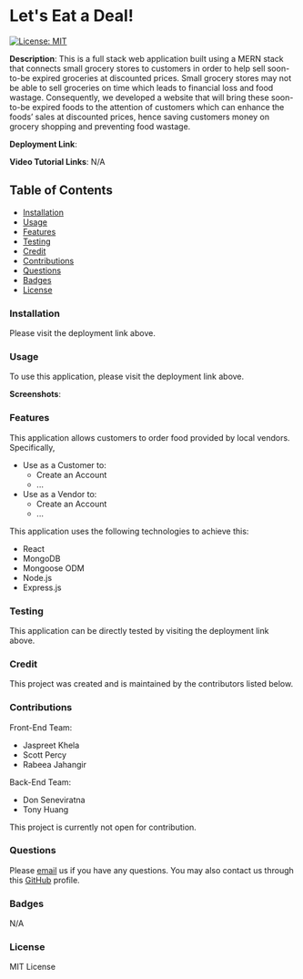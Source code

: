 # Let's Eat a Deal!
[![License: MIT](https://img.shields.io/badge/License-MIT-yellow.svg)](https://opensource.org/licenses/MIT)

**Description**: This is a full stack web application built using a MERN stack that connects small grocery stores to customers in order to help sell soon-to-be expired groceries at discounted prices. Small grocery stores may not be able to sell groceries on time which leads to financial loss and food wastage. Consequently, we developed a website that will bring these soon-to-be expired foods to the attention of customers which can enhance the foods’ sales at discounted prices, hence saving customers money on grocery shopping and preventing food wastage.

**Deployment Link**: 

**Video Tutorial Links**: N/A

## Table of Contents
* [Installation](#installation)
* [Usage](#usage)
* [Features](#features)
* [Testing](#testing)
* [Credit](#credit)
* [Contributions](#contributions)
* [Questions](#questions)
* [Badges](#badges)
* [License](#license)

### Installation
Please visit the deployment link above.

### Usage
To use this application, please visit the deployment link above.

**Screenshots**:

### Features
This application allows customers to order food provided by local vendors. Specifically,
- Use as a Customer to:
   - Create an Account
   - ...
- Use as a Vendor to:
   - Create an Account
   - ...

This application uses the following technologies to achieve this:
- React
- MongoDB
- Mongoose ODM
- Node.js
- Express.js

### Testing
This application can be directly tested by visiting the deployment link above.

### Credit
This project was created and is maintained by the contributors listed below.

### Contributions
Front-End Team:
- Jaspreet Khela
- Scott Percy
- Rabeea Jahangir

Back-End Team:
- Don Seneviratna
- Tony Huang

This project is currently not open for contribution.

### Questions
Please [email](group2project3uoftcoding@gmail.com) us if you have any questions.
You may also contact us through this [GitHub](https://github.com/zoomzooom6) profile. 

### Badges
N/A

### License
MIT License
